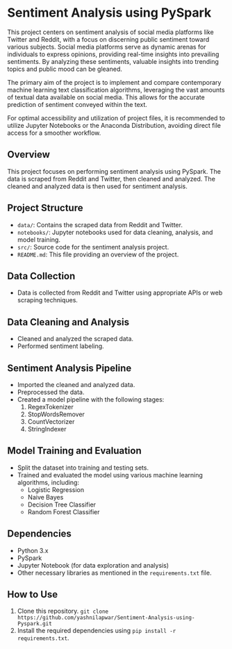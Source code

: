 # Sentiment Analysis using PySpark
This project centers on sentiment analysis of social media platforms like Twitter and Reddit, with a focus on discerning public sentiment toward various subjects. Social media platforms serve as dynamic arenas for individuals to express opinions, providing real-time insights into prevailing sentiments. By analyzing these sentiments, valuable insights into trending topics and public mood can be gleaned.

The primary aim of the project is to implement and compare contemporary machine learning text classification algorithms, leveraging the vast amounts of textual data available on social media. This allows for the accurate prediction of sentiment conveyed within the text.

For optimal accessibility and utilization of project files, it is recommended to utilize Jupyter Notebooks or the Anaconda Distribution, avoiding direct file access for a smoother workflow.
## Overview
This project focuses on performing sentiment analysis using PySpark. The data is scraped from Reddit and Twitter, then cleaned and analyzed. The cleaned and analyzed data is then used for sentiment analysis.

## Project Structure
- `data/`: Contains the scraped data from Reddit and Twitter.
- `notebooks/`: Jupyter notebooks used for data cleaning, analysis, and model training.
- `src/`: Source code for the sentiment analysis project.
- `README.md`: This file providing an overview of the project.

## Data Collection
- Data is collected from Reddit and Twitter using appropriate APIs or web scraping techniques.

## Data Cleaning and Analysis
- Cleaned and analyzed the scraped data.
- Performed sentiment labeling.

## Sentiment Analysis Pipeline
- Imported the cleaned and analyzed data.
- Preprocessed the data.
- Created a model pipeline with the following stages:
  1. RegexTokenizer
  2. StopWordsRemover
  3. CountVectorizer
  4. StringIndexer

## Model Training and Evaluation
- Split the dataset into training and testing sets.
- Trained and evaluated the model using various machine learning algorithms, including:
  - Logistic Regression
  - Naive Bayes
  - Decision Tree Classifier
  - Random Forest Classifier

## Dependencies
- Python 3.x
- PySpark
- Jupyter Notebook (for data exploration and analysis)
- Other necessary libraries as mentioned in the `requirements.txt` file.

## How to Use
1. Clone this repository.
`git clone https://github.com/yashnilapwar/Sentiment-Analysis-using-Pyspark.git`
2. Install the required dependencies using `pip install -r requirements.txt`.


